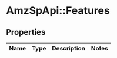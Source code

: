# AmzSpApi::Features

## Properties
Name | Type | Description | Notes
------------ | ------------- | ------------- | -------------

